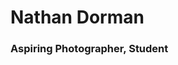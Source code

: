 <div class="profile-header mt-5">
	<div>
	    <h1>Nathan Dorman</h1>
	    <h3>Aspiring Photographer, Student</h3>
	</div>
</div>

